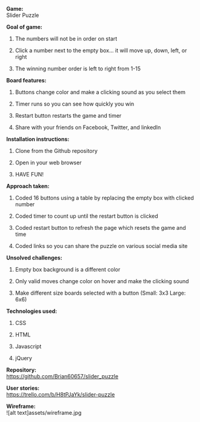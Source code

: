 **Game:**<br>
Slider Puzzle

**Goal of game:**<br>

1. The numbers will not be in order on start<br>

2. Click a number next to the empty box... it will move up, down, left, or right<br>

3. The winning number order is left to right from 1-15<br>

**Board features:**<br>

1. Buttons change color and make a clicking sound as you select them<br>

2. Timer runs so you can see how quickly you win<br>

3. Restart button restarts the game and timer<br>

4. Share with your friends on Facebook, Twitter, and linkedIn<br>

**Installation instructions:**<br>

1. Clone from the Github repository<br>

2. Open in your web browser<br>

3. HAVE FUN!<br>

**Approach taken:**<br>

1. Coded 16 buttons using a table by replacing the empty box with clicked number<br>

2. Coded timer to count up until the restart button is clicked<br>

3. Coded restart button to refresh the page which resets the game and time<br>

4. Coded links so you can share the puzzle on various social media site<br>

**Unsolved challenges:**<br>

1. Empty box background is a different color<br>

2. Only valid moves change color on hover and make the clicking sound<br>

3. Make different size boards selected with a button (Small: 3x3 Large: 6x6)<br>

**Technologies used:**<br>

1. CSS<br>

2. HTML<br>

3. Javascript<br>

4. jQuery<br>

**Repository:**<br>
<https://github.com/Brian60657/slider_puzzle><br>

**User stories:**<br>
<https://trello.com/b/H8tPJaYk/slider-puzzle><br>

**Wireframe:**<br>
![alt text]assets/wireframe.jpg<br>
